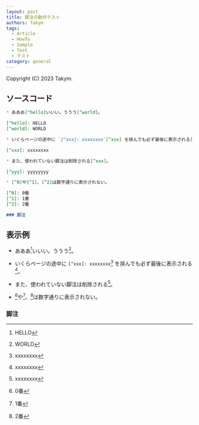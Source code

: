 ```yaml
---
layout: post
title: 脚注の動作テスト
authors: Takym
tags:
  - Article
  - HowTo
  - Sample
  - Test
  - テスト
category: general
---
```

Copyright (C) 2023 Takym.

## ソースコード
```md
* あああ[^hello]いいい。ううう[^world]。

[^hello]: HELLO
[^world]: WORLD

* いくらページの途中に `[^xxx]: xxxxxxxx`[^xxx] を挟んでも必ず最後に表示される[^xxx]。

[^xxx]: xxxxxxxx

* また、使われていない脚注は削除される[^xxx]。

[^yyy]: yyyyyyyy

* [^0]や[^1]、[^2]は数字通りに表示されない。

[^0]: 0番
[^1]: 1番
[^2]: 2番

### 脚注
```

## 表示例
* あああ[^hello]いいい。ううう[^world]。

[^hello]: HELLO
[^world]: WORLD

* いくらページの途中に `[^xxx]: xxxxxxxx`[^xxx] を挟んでも必ず最後に表示される[^xxx]。

[^xxx]: xxxxxxxx

* また、使われていない脚注は削除される[^xxx]。

[^yyy]: yyyyyyyy

* [^0]や[^1]、[^2]は数字通りに表示されない。

[^0]: 0番
[^1]: 1番
[^2]: 2番

### 脚注
